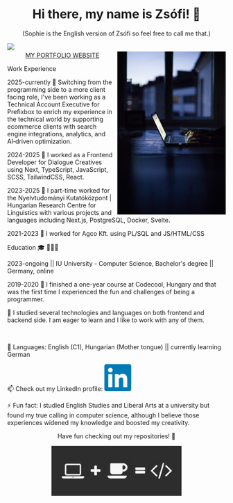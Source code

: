 
<h1 align="center"> Hi there, my name is Zsófi! 👋</h1>
<p align="center">(Sophie is the English version of Zsófi so feel free to call me that.)</p>
<img src="https://visitor-badge.laobi.icu/badge?page_id=SophieH07.SophieH07" />
<br/>
<img width="250" align="right" src="./images/code.jpg">
<div align="center">
  <a href="https://zsofiaportfolio.netlify.app/" target="_blank">MY PORTFOLIO WEBSITE</a>
</div>
<div>
  <p>Work Experience</p>
  <p>2025-currently 🌱 Switching from the programming side to a more client facing role, I've been working as a Technical Account Executive for Prefixbox to enrich my experience in the technical world by supporting ecommerce clients with search engine
integrations, analytics, and AI‑driven optimization.</p>
  <p>2024-2025 🌱 I worked as a Frontend Developer for Dialogue Creatives using Next, TypeScript, JavaScript, SCSS, TailwindCSS, React.
  <p>2023-2025 🌱 I part-time worked for the Nyelvtudományi Kutatóközpont | Hungarian Research Centre for Linguistics with various projects and languages including Next.js, PostgreSQL, Docker, Svelte.</p>
  <p>2021-2023 🌱 I worked for Agco Kft. using PL/SQL and JS/HTML/CSS</p>
<div/>
<div>
  <p>Education 🎓 👩🏻‍💻</p>
  <p>2023-ongoing || IU University - Computer Science, Bachelor's degree || Germany, online</p>
  <p>2019-2020 🌱 I finished a one-year course at Codecool, Hungary and that was the first time I experienced the fun and challenges of being a programmer.</p>
  <p> 🌱 I studied several technologies and languages on both frontend and backend side. I am eager to learn and I like to work with any of them.</p>
</div>
<br/>
<p>🌻 Languages: English (C1), Hungarian (Mother tongue) || currently learning German </p>
<p>📫 Check out my LinkedIn profile:  <a href="https://www.linkedin.com/in/zsofiaszaniszlo/"><img width='70' src="./images/linkedin.png"></a></p>
<p>⚡ Fun fact: I studied English Studies and Liberal Arts at a university but found my true calling in computer science, although I believe those experiences widened my knowledge and boosted my creativity.</p>
<p align="center">Have fun checking out my repositories! 👋 </p>
<p align="center">
  <img width="300" src="./images/coffee.jpg">
</p>
